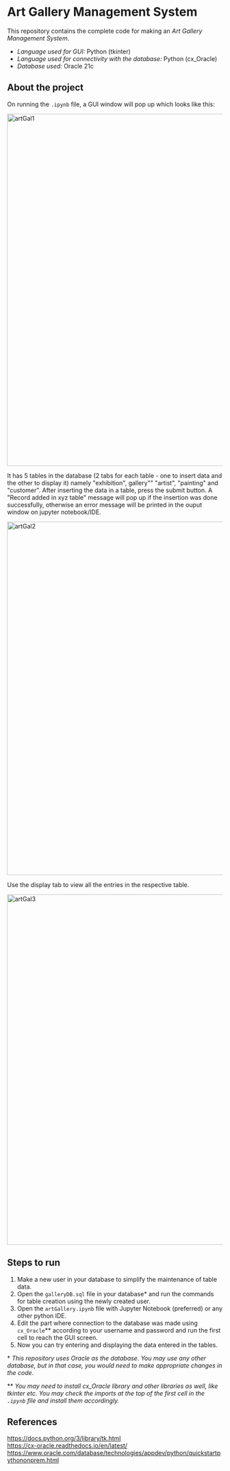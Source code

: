 
# Art Gallery Management System

This repository contains the complete code for making an *Art Gallery Management System*.

- *Language used for GUI:* Python (tkinter)
- *Language used for connectivity with the database:* Python (cx_Oracle)
- *Database used:* Oracle 21c

## About the project

On running the `.ipynb` file, a GUI window will pop up which looks like this:  
  
  
<img width="822" alt="artGal1" src="https://user-images.githubusercontent.com/92393664/170831256-175117c4-e3c1-4253-a429-1c8acc4d6170.png">

It has 5 tables in the database (2 tabs for each table - one to insert data and the other to display it) namely "exhibition", gallery"" "artist", "painting" and "customer". 
After inserting the data in a table, press the submit button. A "Record added in xyz table" message will pop up if the insertion was done successfully, otherwise an error message will be printed in the ouput window on jupyter notebook/IDE.  
  
<img width="825" alt="artGal2" src="https://user-images.githubusercontent.com/92393664/170831289-7444d4a6-0f52-4e4a-93dc-f0d4015e3507.png">  

Use the display tab to view all the entries in the respective table.  
  
<img width="818" alt="artGal3" src="https://user-images.githubusercontent.com/92393664/170831304-0e8e8f23-71f4-49f9-a190-ecaf1b86a944.png">  

## Steps to run

1. Make a new user in your database to simplify the maintenance of table data. 
2. Open the `galleryDB.sql` file in your database* and run the commands for table creation using the newly created user.
3. Open the `artGallery.ipynb` file with Jupyter Notebook (preferred) or any other python IDE.
4. Edit the part where connection to the database was made using `cx_Oracle`** according to your username and password and run the first cell to reach the GUI screen.
5. Now you can try entering and displaying the data entered in the tables.

\* *This repository uses Oracle as the database. You may use any other database, but in that case, you would need to make appropriate changes in the code.*  

\** *You may need to install cx_Oracle library and other libraries as well, like tkinter etc. You may check the imports at the top of the first cell in the `.ipynb` file and install them accordingly.*  

## References

https://docs.python.org/3/library/tk.html  
https://cx-oracle.readthedocs.io/en/latest/  
https://www.oracle.com/database/technologies/appdev/python/quickstartpythononprem.html  
